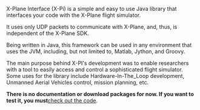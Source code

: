 X-Plane Interface (X-Pi) is a simple and easy to use Java library that interfaces your
code with the X-Plane flight simulator.

It uses only UDP packets to communicate with X-Plane, and, thus, is independent of the X-Plane SDK.

Being written in Java, this framework can be used in any environment that uses
the JVM, including, but not limited to, Matlab, Jython, and Groovy.

The main purpose behind X-PI's development was to enable researchers with a
tool to easily access and control a sophisticated flight simulator. Some uses
for the library include Hardware-In-The\_Loop development, Unmanned Aerial
Vehicles control, mission planning, etc.

**There is no documentation or download packages for now. If you want to test it, you must**<a href='https://code.google.com/p/x-pi/source/checkout'>check out the code</a>.
